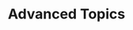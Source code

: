 ---
title: "Advanced Topics"
linkTitle: "Advanced Topics"
weight: 15
description: >
  This section contains topics for advanced users
---